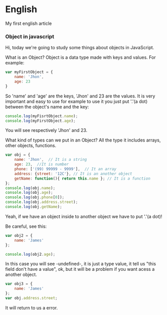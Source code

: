 # English
My first english article

### Object in javascript

Hi, today we're going to study some things about objects in JavaScript.

What is an Object? Object is a data type made with keys and values. For example:

```javascript
var myFirstObject = {
    name: 'Jhon',
    age: 23
}
```

So 'name' and 'age' are the keys, 'Jhon' and 23 are the values. It is very important and easy to use for example to use it you just put '.'(a dot) between the object's name and the key:

```javascript
console.log(myFisrtObject.name);
console.log(myFirstObject.age);
```

You will see respectively 'Jhon' and 23. 

What kind of types can we put in an Object? All the type it includes arrays, other objects, functions.

```javascript
var obj = {
    name: 'Jhon',  // It is a string
    age: 23,  //It is number
    phone: ['(99) 99999 - 9999'],  // It an array
    address: {street: '12C'}, // It is an another object
    getName: function(){ return this.name }; // It is a function
};
console.log(obj.name);
console.log(obj.age);
console.log(obj.phone[0]);
console.log(obj.address.street);
console.log(obj.getName);
```

Yeah, if we have an object inside to another object we have to put '.'(a dot)!

Be careful, see this:

```javascript
var obj2 = {
    name: 'James'
};

console.log(obj2.age);
```

In this case you will see -undefined-, it is just a type value, it tell us "this field don't have a value", ok, but it will be a problem if you want acess a another object.

```javascript
var obj3 = {
    name: 'James'
};
var obj.address.street;
```

It will return to us a error.
